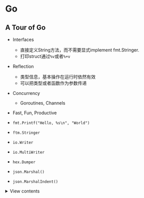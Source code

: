 # Go

## A Tour of Go

- Interfaces
  - 直接定义String方法，而不需要显式implement fmt.Stringer.
  - 打印struct通过`%v`或者`%+v`
- Reflection
  - 类型信息，基本操作在运行时依然有效
  - 可以把类型或者函数作为参数传递
- Concurrency
  - Goroutines, Channels
- Fast, Fun, Productive


- `fmt.Printf("Hello, %s\n", "World")`
- `ftm.Stringer`
- `io.Writer`
- `io.MultiWriter`
- `hex.Dumper`
- `json.Marshal()`
- `json.MarshalIndent()`

<details>
<summary>View contents</summary>

# QQQ
- abc
- def

</details>


